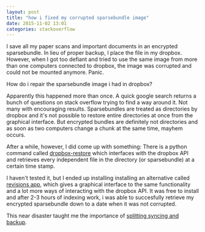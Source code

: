 ```yaml
---
layout: post
title: "how i fixed my corrupted sparsebundle image"
date: 2015-11-02 13:01
categories: stackoverflow
---
```



I save all my paper scans and important documents in an encrypted sparsebundle. In lieu of proper backup, I place the file in my dropbox. However, when I got too defiant and tried to use the same image from more than one computers connected to dropbox, the image was corrupted and could not be mounted anymore. Panic.

How do i repair the sparsebundle image i had in dropbox?

Apparently this happened more than once. A quick google search returns a bunch of questions on stack overflow trying to find a way around it. Not many with encouraging results. Sparsebundles are treated as directories by dropbox and it's not possible to restore entire directories at once from the graphical interface. But encrypted bundles are definitely not directories and as soon as two computers change a chunk at the same time, mayhem occurs.

After a while, however, I did come up with something: There is a python command called [dropbox-restore](https://github.com/clark800/dropbox-restore) which interfaces with the dropbox API and retrieves every independent file in the directory (or sparsebundle) at a certain time stamp.

I haven't tested it, but I ended up installing installing an alternative called [revisions app](https://www.revisionsapp.com), which gives a graphical interface to the same functionality and a lot more ways of interacting with the dropbox API. It was free to install and after 2-3 hours of indexing work, i was able to succesfully retrieve my encrypted sparsebundle down to a date when it was not corrupted.

This near disaster taught me the importance of [splitting syncing and backup](http://lifehacker.com/psa-dropbox-shouldnt-be-your-sole-backup-for-your-file-1612803794).
